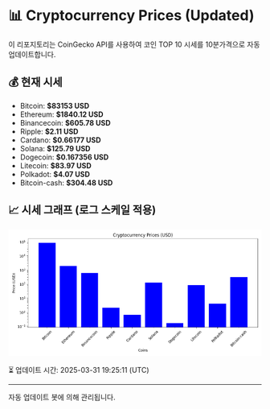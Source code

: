 
# 📊 Cryptocurrency Prices (Updated)

이 리포지토리는 CoinGecko API를 사용하여 코인 TOP 10 시세를 10분가격으로 자동 업데이트합니다.

## 💰 현재 시세
- Bitcoin: **$83153 USD**
- Ethereum: **$1840.12 USD**
- Binancecoin: **$605.78 USD**
- Ripple: **$2.11 USD**
- Cardano: **$0.66177 USD**
- Solana: **$125.79 USD**
- Dogecoin: **$0.167356 USD**
- Litecoin: **$83.97 USD**
- Polkadot: **$4.07 USD**
- Bitcoin-cash: **$304.48 USD**

## 📈 시세 그래프 (로그 스케일 적용)
![Crypto Prices](crypto_prices.png)

⏳ 업데이트 시간: 2025-03-31 19:25:11 (UTC)

---
자동 업데이트 봇에 의해 관리됩니다.
